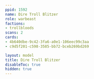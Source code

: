 ```yaml
---
ppid: 1592
name: Dire Troll Blitzer
role: warbeast
factions:
- trollbloods
scans: 2
cards:
- 4b640dbe-9c42-3fa6-a0e1-106eec99c3aa
- c9d5f201-c598-3585-bb72-bceb269bd269

layout: model
title: Dire Troll Blitzer
disableToc: true
hidden: true
---
```

